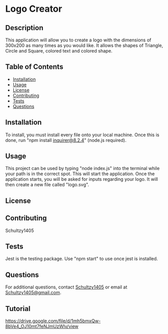 
  # Logo Creator

  ## Description
  This application will allow you to create a logo with the dimensions of 300x200 as many times as you would like. It allows the shapes of Triangle, Circle and Square, colored text and colored shape.

  ## Table of Contents
  - [Installation](#installation)
  - [Usage](#usage)
  - [License](#license)
  - [Contributing](#contributing)
  - [Tests](#tests)
  - [Questions](#questions)

  ## Installation
  To install, you must install every file onto your local machine. Once this is done, run "npm install inquirer@8.2.4" (node.js required).

  ## Usage
  This project can be used by typing "node index.js" into the terminal while your path is in the correct spot. This will start the application. Once the application starts, you will be asked for inputs regarding your logo. It will then create a new file called "logo.svg". 

  ## License
  
  
  

  ## Contributing
  Schultzy1405

  ## Tests
  Jest is the testing package. Use "npm start" to use once jest is installed.

  ## Questions
  For additional questions, contact [Schultzy1405](https://github.com/Schultzy1405) or email at Schultzy1405@gmail.com.
    
  ## Tutorial
  https://drive.google.com/file/d/1mh5bmxQw-8bVe4_OJ10mt7feNJmUzWIv/view 
  